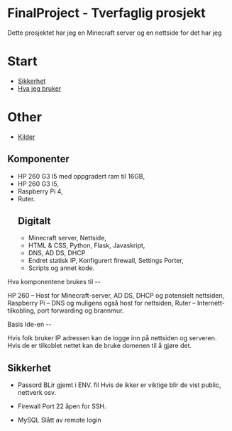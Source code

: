 # FinalProject - Tverfaglig prosjekt

Dette prosjektet har jeg en Minecraft server og en nettside for det har jeg

# Start

- [Sikkerhet](#sikkerhet)
- [Hva jeg bruker](#Komponenter)

# Other
 - [Kilder](#Kilder)
  
## Komponenter 

- HP 260 G3 I5 med oppgradert ram til 16GB,
- HP 260 G3 I5,
- Raspberry Pi 4,
- Ruter.
    ## Digitalt
  - Minecraft server, Nettside,
  - HTML & CSS, Python, Flask, Javaskript,
  - DNS, AD DS, DHCP
  - Endret statisk IP, Konfigurert firewall, Settings Porter,
  - Scripts og annet kode.

Hva komponentene brukes til --

HP 260 – Host for Minecraft-server, AD DS, DHCP og potensielt nettsiden,
Raspberry Pi – DNS og muligens også host for nettsiden,
Ruter – Internett-tilkobling, port forwarding og brannmur.

Basis Ide-en --

Hvis folk bruker IP adressen kan de logge inn på nettsiden og serveren.
Hvis de er tilkoblet nettet kan de bruke domenen til å gjøre det.



## Sikkerhet

- Passord
      BLir gjemt i ENV. fil
      Hvis de ikker er viktige blir de vist public, nettverk osv.

- Firewall
      Port 22 åpen for SSH.

- MySQL
    Slått av remote login
